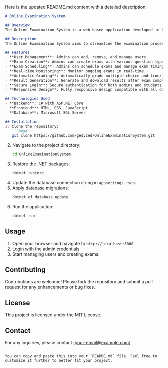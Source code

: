 Here is the updated README.md content with a detailed description:

```markdown
# Online Examination System

## Overview
The Online Examination System is a web-based application developed in C# that allows educational institutions to conduct exams online. The system provides a user-friendly interface for both administrators and students.

## Description
The Online Examination System aims to streamline the examination process by providing a secure and efficient platform for conducting exams. Administrators can easily create and manage exams, schedule them, and monitor ongoing exams in real-time. The system also supports automatic grading for objective questions, thus saving time and reducing the possibility of human error. Students can take exams from the comfort of their homes, and the responsive design ensures compatibility across various devices.

## Features
- **User Management**: Admins can add, remove, and manage users.
- **Exam Creation**: Admins can create exams with various question types like multiple-choice, true/false, and short answer.
- **Exam Scheduling**: Admins can schedule exams and manage exam timings.
- **Real-time Monitoring**: Monitor ongoing exams in real-time.
- **Automatic Grading**: Automatically grade multiple-choice and true/false questions.
- **Result Generation**: Generate and download results after exam completion.
- **Secure Login**: Secure authentication for both admins and students.
- **Responsive Design**: Fully responsive design compatible with all devices.

## Technologies Used
- **Backend**: C# with ASP.NET Core
- **Frontend**: HTML, CSS, JavaScript
- **Database**: Microsoft SQL Server

## Installation
1. Clone the repository:
   ```bash
   git clone https://github.com/gedyzed/OnlineExaminationSystem.git
   ```
2. Navigate to the project directory:
   ```bash
   cd OnlineExaminationSystem
   ```
3. Restore the .NET packages:
   ```bash
   dotnet restore
   ```
4. Update the database connection string in `appsettings.json`.
5. Apply database migrations:
   ```bash
   dotnet ef database update
   ```
6. Run the application:
   ```bash
   dotnet run
   ```

## Usage
1. Open your browser and navigate to `http://localhost:5000`.
2. Login with the admin credentials.
3. Start managing users and creating exams.

## Contributing
Contributions are welcome! Please fork the repository and submit a pull request for any enhancements or bug fixes.

## License
This project is licensed under the MIT License.

## Contact
For any inquiries, please contact [your-email@example.com].
```

You can copy and paste this into your `README.md` file. Feel free to customize it further to better fit your project. 
